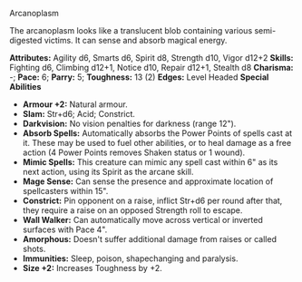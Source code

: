 Arcanoplasm

The arcanoplasm looks like a translucent blob containing various
semi-digested victims. It can sense and absorb magical energy.

**Attributes:** Agility d6, Smarts d6, Spirit d8, Strength d10, Vigor
d12+2
**Skills:** Fighting d6, Climbing d12+1, Notice d10, Repair d12+1,
Stealth d8
**Charisma:** -; **Pace:** 6; **Parry:** 5; **Toughness:** 13 (2)
**Edges:** Level Headed
**Special Abilities**
- **Armour +2:** Natural armour.
- **Slam:** Str+d6; Acid; Constrict.
- **Darkvision:** No vision penalties for darkness (range 12").
- **Absorb Spells:** Automatically absorbs the Power Points of spells
cast at it. These may be used to fuel other abilities, or to heal damage
as a free action (4 Power Points removes Shaken status or 1 wound).
- **Mimic Spells:** This creature can mimic any spell cast within 6" as
its next action, using its Spirit as the arcane skill.
- **Mage Sense:** Can sense the presence and approximate location of
spellcasters within 15".
- **Constrict:** Pin opponent on a raise, inflict Str+d6 per round after
that, they require a raise on an opposed Strength roll to escape.
- **Wall Walker:** Can automatically move across vertical or inverted
surfaces with Pace 4".
- **Amorphous:** Doesn't suffer additional damage from raises or called
shots.
- **Immunities:** Sleep, poison, shapechanging and paralysis.
- **Size +2:** Increases Toughness by +2.

